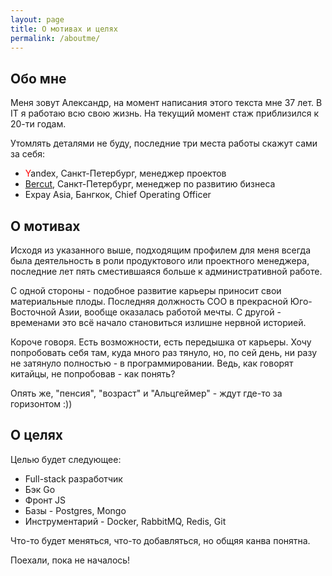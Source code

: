 ```yaml
---
layout: page
title: О мотивах и целях
permalink: /aboutme/
---
```

## Обо мне
Меня зовут Александр, на момент написания этого текста мне 37 лет.
В IT я работаю всю свою жизнь. На текущий момент стаж приблизился к 20-ти годам.

Утомлять деталями не буду, последние три места работы скажут сами за себя:
* <span style="color:red">Y</span>andex, Санкт-Петербург, менеджер проектов
* [Bercut](http://bercut.com/about/), Санкт-Петербург, менеджер по развитию бизнеса
* Expay Asia, Бангкок, Chief Operating Officer

## О мотивах
Исходя из указанного выше, подходящим профилем для меня всегда была деятельность в роли продуктового или проектного менеджера, последние лет пять сместившаяся больше к административной работе.

С одной стороны - подобное развитие карьеры приносит свои материальные плоды. Последняя должность COO в прекрасной Юго-Восточной Азии, вообще оказалась работой мечты. С другой - временами это всё начало становиться излишне нервной историей.

Короче говоря. Есть возможности, есть передышка от карьеры.
Хочу попробовать себя там, куда много раз тянуло, но, по сей день, ни разу не затянуло полностью - в программировании.
Ведь, как говорят китайцы, не попробовав - как понять?

Опять же, "пенсия", "возраст" и "Альцгеймер" - ждут где-то за горизонтом :))
## О целях

Целью будет следующее:
* Full-stack разработчик
* Бэк Go
* Фронт JS
* Базы - Postgres, Mongo
* Инструментарий - Docker, RabbitMQ, Redis, Git

Что-то будет меняться, что-то добавляться, но общяя канва понятна.

Поехали, пока не началось!